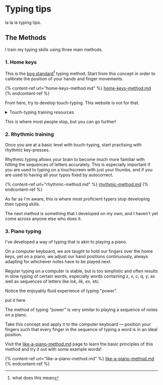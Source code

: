 # Typing tips

la la la typing tips.

## The Methods

I train my typing skills using three main methods.

### 1. Home keys

This is the [bog standard](#user-content-fn-1)[^1] typing method. Start from this concept in order to calibrate the position of your hands and finger movements.

{% content-ref url="home-keys-method.md" %}
[home-keys-method.md](home-keys-method.md)
{% endcontent-ref %}

From here, try to develop touch-typing. This website is not for that.

<details>

<summary>Touch-typing training resources</summary>

Watch this space!

</details>

This is where most people stop, but you can go further!

### 2. Rhythmic training

Once you are at a basic level with touch-typing, start practising with rhythmic key-presses.

Rhythmic typing allows your brain to become much more familiar with hitting the sequences of letters accurately. This is especially important if you are used to typing on a touchscreen with just your thumbs, and if you are used to having all your typos fixed by autocorrect.&#x20;

{% content-ref url="rhythmic-method.md" %}
[rhythmic-method.md](rhythmic-method.md)
{% endcontent-ref %}

As far as I'm aware, this is where most proficient typers stop developing their typing skills.

The next method is something that I developed on my own, and I haven't yet come across anyone else who does it.

### 3. Piano typing

I've developed a way of typing that is akin to playing a piano.

On a computer keyboard, we are taught to hold our fingers over the home keys, yet on a piano, we adjust our hand positions continuously, always adapting for whichever notes have to be played next.&#x20;

Regular typing on a computer is stable, but is too simplistic and often results in slow typing of certain words, especially words containing z, x, c, q, y; as well as sequences of letters like _lok_, _lik_, _ex_, etc.

Notice the enjoyably fluid experience of typing "power".

put it here

The method of typing "power" is very similar to playing a sequence of notes on a piano.

Take this concept and apply it to the computer keyboard — position your fingers such that every finger in the sequence of typing a word is in an ideal position.

Visit the [like-a-piano-method.md](like-a-piano-method.md "mention") page to learn the basic principles of this method and try it out with some example words!

{% content-ref url="like-a-piano-method.md" %}
[like-a-piano-method.md](like-a-piano-method.md)
{% endcontent-ref %}







[^1]: what does this mean
